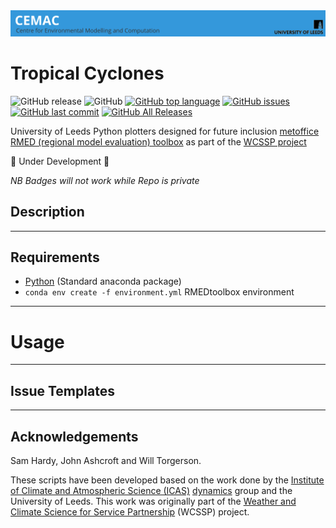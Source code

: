<div align="center">
<a href="https://www.cemac.leeds.ac.uk/">
  <img src="https://github.com/cemac/cemac_generic/blob/master/Images/cemac.png"></a>
  <br>
</div>

# Tropical Cyclones

![GitHub release](https://img.shields.io/github/release/cemac/TropicalCyclones.svg) ![GitHub](https://img.shields.io/github/license/cemac/TropicalCyclones.svg) [![GitHub top language](https://img.shields.io/github/languages/top/cemac/TropicalCyclones.svg)](https://github.com/cemac/TropicalCyclones) [![GitHub issues](https://img.shields.io/github/issues/cemac/TropicalCyclones.svg)](https://github.com/cemac/TropicalCyclones/issues) [![GitHub last commit](https://img.shields.io/github/last-commit/cemac/TropicalCyclones.svg)](https://github.com/cemac/TropicalCyclones/commits/master) [![GitHub All Releases](https://img.shields.io/github/downloads/cemac/TropicalCyclones/total.svg)](https://github.com/cemac/TropicalCyclones/releases)

University of Leeds Python plotters designed for future inclusion [metoffice RMED (regional model evaluation) toolbox](https://code.metoffice.gov.uk/trac/rmedtoolbox/) as part of the [WCSSP project](https://www.metoffice.gov.uk/research/collaboration/newton/wcssp-se-asia/wp3)

:construction: Under Development :construction:

*NB Badges will not work while Repo is private*

## Description ##

<hr>

## Requirements ##

* [Python](https://www.anaconda.com/download/) (Standard anaconda package)
* `conda env create -f environment.yml` RMEDtoolbox environment

<hr>

# Usage #

<hr>


## Issue Templates ##

<hr>

## Acknowledgements ##

Sam Hardy, John Ashcroft and Will Torgerson.

These scripts have been developed based on the work done by the [Institute of Climate and Atmospheric Science (ICAS)](http://www.see.leeds.ac.uk/research/icas/) [dynamics](http://www.see.leeds.ac.uk/research/icas/research-themes/atmosphere/) group and the University of Leeds. This work was originally part of the [Weather and Climate Science for Service Partnership](https://www.metoffice.gov.uk/research/collaboration/newton/wcssp-southeast-asia) (WCSSP) project.
